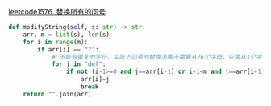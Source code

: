 [leetcode1576. 替换所有的问号](https://leetcode-cn.com/problems/replace-all-s-to-avoid-consecutive-repeating-characters/)

```python
def modifyString(self, s: str) -> str:
    arr, m = list(s), len(s)
    for i in range(m):
        if arr[i] == "?":
        	# 不能有重复的字符，实际上问号的替换范围不需要从26个字母，只需从3个字母中找即可
            for j in "def":
                if not (i-1>=0 and j==arr[i-1] or i+1<m and j==arr[i+1]):
                    arr[i]=j
                    break
    return "".join(arr) 
```

